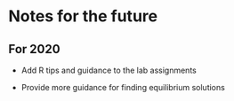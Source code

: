 # Notes for the future

## For 2020

- Add R tips and guidance to the lab assignments

- Provide more guidance for finding equilibrium solutions

